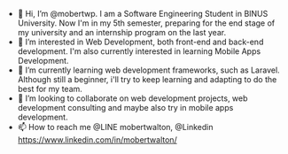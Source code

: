 - 👋 Hi, I’m @mobertwp. I am a Software Engineering Student in BINUS University. Now I'm in my 5th semester, preparing for the end stage of my university and an internship program on the last year. 
- 👀 I’m interested in Web Development, both front-end and back-end development. I'm also currently interested in learning Mobile Apps Development. 
- 🌱 I’m currently learning web development frameworks, such as Laravel. Although still a beginner, i'll try to keep learning and adapting to do the best for my team. 
- 💞️ I’m looking to collaborate on web development projects, web development consulting and maybe also try in mobile apps development.
- 📫 How to reach me @LINE mobertwalton, @Linkedin https://www.linkedin.com/in/mobertwalton/

<!---
mobertwp/mobertwp is a ✨ special ✨ repository because its `README.md` (this file) appears on your GitHub profile.
You can click the Preview link to take a look at your changes.
--->
